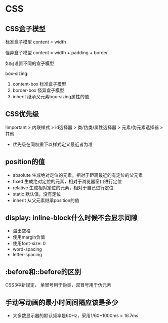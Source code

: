 #  CSS



##  CSS盒子模型

标准盒子模型	content = width

怪异盒子模型	content = width + padding + border

如何设置不同的盒子模型

box-sizing:

1. content-box 标准盒子模型
2. border-box 怪异盒子模型
3. inherit 继承父元素box-sizing属性的值 



##  CSS优先级

!important > 内联样式 > id选择器 > 类/伪类/属性选择器 > 元素/伪元素选择器 > 其他

- 优先级在同权重下以样式定义最近者为准

  

## position的值

- absolute 生成绝对定位的元素，相对于距离最近的有定位的父元素
- fixed 生成绝对定位的元素，相对于浏览器窗口进行定位
- relative 生成相对定位的元素，相对于自己进行定位
- static 默认值，没有定位
- inherit 从父元素继承position的值



##  display: inline-block什么时候不会显示间隙

- 溢出空格
- 使用margin负值
- 使用font-size: 0
- word-spacing
- letter-spacing



##  :before和::before的区别

CSS3中新规定， 单冒号用于伪类，双冒号用于伪元素



##  手动写动画的最小时间间隔应该是多少

- 大多数显示器的默认频率是60Hz，采用1/60*1000ms = 16.7ms